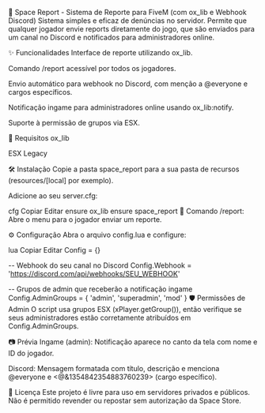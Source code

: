 🚨 Space Report - Sistema de Reporte para FiveM (com ox_lib e Webhook Discord)
Sistema simples e eficaz de denúncias no servidor. Permite que qualquer jogador envie reports diretamente do jogo, que são enviados para um canal no Discord e notificados para administradores online.

✨ Funcionalidades
Interface de reporte utilizando ox_lib.

Comando /report acessível por todos os jogadores.

Envio automático para webhook no Discord, com menção a @everyone e cargos específicos.

Notificação ingame para administradores online usando ox_lib:notify.

Suporte à permissão de grupos via ESX.

🧩 Requisitos
ox_lib

ESX Legacy

🛠️ Instalação
Copie a pasta space_report para a sua pasta de recursos (resources/[local] por exemplo).

Adicione ao seu server.cfg:

cfg
Copiar
Editar
ensure ox_lib
ensure space_report
🧾 Comando
/report: Abre o menu para o jogador enviar um reporte.

⚙️ Configuração
Abra o arquivo config.lua e configure:

lua
Copiar
Editar
Config = {}

-- Webhook do seu canal no Discord
Config.Webhook = 'https://discord.com/api/webhooks/SEU_WEBHOOK'

-- Grupos de admin que receberão a notificação ingame
Config.AdminGroups = {
    'admin',
    'superadmin',
    'mod'
}
🛡️ Permissões de Admin
O script usa grupos ESX (xPlayer.getGroup()), então verifique se seus administradores estão corretamente atribuídos em Config.AdminGroups.

📷 Prévia
Ingame (admin):
Notificação aparece no canto da tela com nome e ID do jogador.

Discord:
Mensagem formatada com título, descrição e menciona @everyone e <@&1354842354883760239> (cargo específico).

📄 Licença
Este projeto é livre para uso em servidores privados e públicos. Não é permitido revender ou repostar sem autorização da Space Store.

